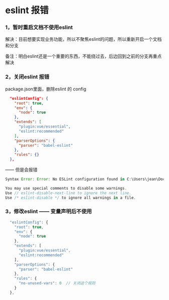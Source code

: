 # eslint 报错

### 1，暂时重启文档不使用eslint

解决：目前想要实现业务功能，所以不聚焦eslint的问题，所以重新开启一个文档和分支

备注：明白eslint还是一个重要的东西，不能绕过去，后边回到之前的分支再重点解决



### 2，关闭eslint 报错

package.json里面，删除eslint 的 config

```json
  "eslintConfig": {
    "root": true,
    "env": {
      "node": true
    },
    "extends": [
      "plugin:vue/essential",
      "eslint:recommended"
    ],
    "parserOptions": {
      "parser": "babel-eslint"
    },
    "rules": {}
  },
```

—— 但是会报错 

```js
Syntax Error: Error: No ESLint configuration found in C:\Users\jean\Documents\GitHub\vue_egg_shop_demo\web_vue2\src\components.

You may use special comments to disable some warnings.
Use // eslint-disable-next-line to ignore the next line.
Use /* eslint-disable */ to ignore all warnings in a file.
```

### 3，修改eslint  —— 变量声明后不使用

```js
  "eslintConfig": {
    "root": true,
    "env": {
      "node": true
    },
    "extends": [
      "plugin:vue/essential",
      "eslint:recommended"
    ],
    "parserOptions": {
      "parser": "babel-eslint"
    },
    "rules": {
      "no-unused-vars": 0  // 关闭这个规则
    }
  },
```

